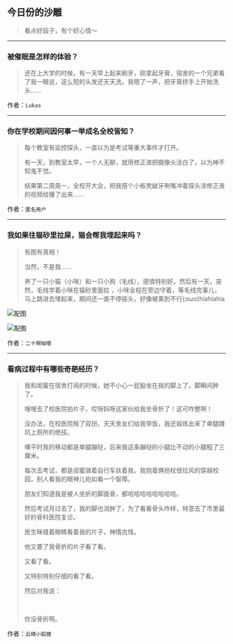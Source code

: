 ## 今日份的沙雕

> 看点好段子，有个好心情～


 
---

### 被催眠是怎样的体验？

> 还在上大学的时候，有一天早上起来刷牙，刚拿起牙膏，宿舍的一个兄弟看了我一眼说，这么短的头发还天天洗。我嗯了一声，把牙膏挤手上开始洗头……


作者：`Lukas`

---

### 你在学校期间因何事一举成名全校皆知？

> 每个教室有监控探头，一直以为是考试等重大事件才打开。
> 
> 有一天，到教室太早，一个人无聊，就用修正液把摄像头涂白了，以为神不知鬼不觉。
> 
> 结果第二周周一，全校开大会，把我搭个小板凳龇牙咧嘴冲着探头涂修正液的视频给播了出来……


作者：`匿名用户`

---

### 我如果往猫砂里拉屎，猫会帮我埋起来吗？

> 有图有真相！
> 
> 当然，不是我……
> 
> 养了一只小猫（小咪）和一只小狗（毛线），感情特别好。然后有一天，突然，毛线学着小咪在猫砂里面拉 ，小咪全程在旁边守着，等毛线完事儿，马上跳进去埋起来，期间还一直不停摇头，好像被熏到不行(ಡωಡ)hiahiahia



![配图](http://pic1.zhimg.com/70/v2-d522d19e89a95b2b0212d4a315e0a098_b.jpg)



![配图](http://pic2.zhimg.com/70/v2-3284b6f86ae0a63085cde940b27dd401_b.jpg)


作者：`二十啊呦喂`

---

### 看病过程中有哪些奇葩经历？

> 我和闺蜜在宿舍打闹的时候，她不小心一屁股坐在我的脚上了，脚瞬间肿了。
> 
> 嗖嗖去了校医院拍片子，哎呀妈呀这家伙给我坐骨折了！这可咋整啊！
> 
> 没办法，在校医院租了双拐，天天舍友们给我带饭，我还锻炼出来了单腿蹲坑上厕所的绝技。
> 
> 噢平时我的移动都是单腿蹦哒，后来我这条蹦哒的小腿比不动的小腿粗了三厘米。
> 
> 每次去考试，都是闺蜜骑着自行车驮着我，我抱着俩拐杖很拉风的穿越校园，别人看我的眼神儿宛如看一个智障。
> 
> 朋友们知道我是被人坐折的脚面骨，都哈哈哈哈哈哈哈哈。
> 
> 然后考试月过去了，我的脚也消肿了，为了看看骨头咋样，特意去了市里最好的骨科医院复诊。
> 
> 医生眯缝着眼睛看着我的片子，神情古怪。
> 
> 他又要了我骨折的片子看了看。
> 
> 又看了看。
> 
> 又特别特别仔细的看了看。
> 
> 然后对我说：
> 
>  
> 
> 你没骨折啊。


作者：`云晴小狐狸`